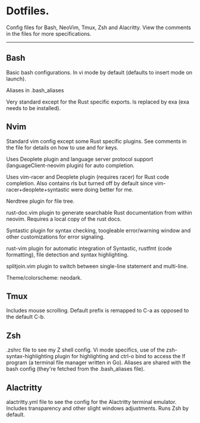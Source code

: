 # Dotfiles.


Config files for Bash, NeoVim, Tmux, Zsh and Alacritty.
View the comments in the files for more specifications.


---


## Bash


Basic bash configurations. In vi mode by default (defaults to insert mode on launch).


Aliases in .bash_aliases


Very standard except for the Rust specific exports. ls replaced by exa (exa needs
to be installed).


## Nvim


Standard vim config except some Rust specific plugins.
See comments in the file for details on how to use and for keys.


Uses Deoplete plugin and language server protocol support (languageClient-neovim plugin) 
for auto completion.


Uses vim-racer and Deoplete plugin (requires racer) for Rust code completion.
Also contains rls but turned off by default since vim-racer+deoplete+syntastic 
were doing better for me.


Nerdtree plugin for file tree.


rust-doc.vim plugin to generate searchable Rust documentation from within neovim.
Requires a local copy of the rust docs.


Syntastic plugin for syntax checking, toogleable error/warning window and 
other customizations for error signaling.


rust-vim plugin for automatic integration of Syntastic, rustfmt (code formatting),
file detection and syntax highlighting.


splitjoin.vim plugin to switch between single-line statement and multi-line.


Theme/colorscheme: neodark.


## Tmux


Includes mouse scrolling. Default prefix is remapped to C-a as 
opposed to the default C-b.


## Zsh


.zshrc file to see my Z shell config. 
Vi mode specifics, use of the zsh-syntax-highlighting plugin 
for highlighting and ctrl-o bind to access the lf program 
(a terminal file manager written in Go). Aliases are 
shared with the bash config (they're fetched from 
the .bash_aliases file).


## Alactritty


alactritty.yml file to see the config for the 
Alactritty terminal emulator. Includes transparency and 
other slight windows adjustments. Runs Zsh by default.
